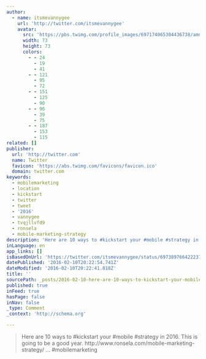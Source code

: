 ```yaml
---
author:
  - name: itsmevannygee
    url: 'http://twitter.com/itsmevannygee'
    avatar:
      src: 'https://pbs.twimg.com/profile_images/697174065304436738/amni_Q8N_bigger.jpg'
      width: 73
      height: 73
      colors:
        - - 24
          - 19
          - 41
        - - 121
          - 95
          - 72
        - - 151
          - 125
          - 90
        - - 96
          - 39
          - 75
        - - 187
          - 153
          - 115
related: []
publisher:
  url: 'http://twitter.com'
  name: Twitter
  favicon: 'https://abs.twimg.com/favicons/favicon.ico'
  domain: twitter.com
keywords:
  - mobilemarketing
  - location
  - kickstart
  - twitter
  - tweet
  - '2016'
  - vannygee
  - tvqjllvfd9
  - ronsela
  - mobile-marketing-strategy
description: 'Here are 10 ways to #kickstart your #mobile #strategy in 2016. This is going to be a good year. http://www.ronsela.com/mobile-marketing-strategy/ ... #mobilemarketing'
inLanguage: en
app_links: []
isBasedOnUrl: 'https://twitter.com/itsmevannygee/status/697389766422237184'
datePublished: '2016-02-10T20:22:54.741Z'
dateModified: '2016-02-10T20:22:41.818Z'
title: ''
sourcePath: _posts/2016-02-10-here-are-10-ways-to-kickstart-your-mobile-strategy-in-201.md
published: true
inFeed: true
hasPage: false
inNav: false
_type: Comment
_context: 'http://schema.org'

---
```

> Here are 10 ways to &num;kickstart your &num;mobile &num;strategy in 2016&period; This is going to be a good year&period; http&colon;&sol;&sol;www&period;ronsela&period;com&sol;mobile-marketing-strategy&sol; &period;&period;&period; &num;mobilemarketing